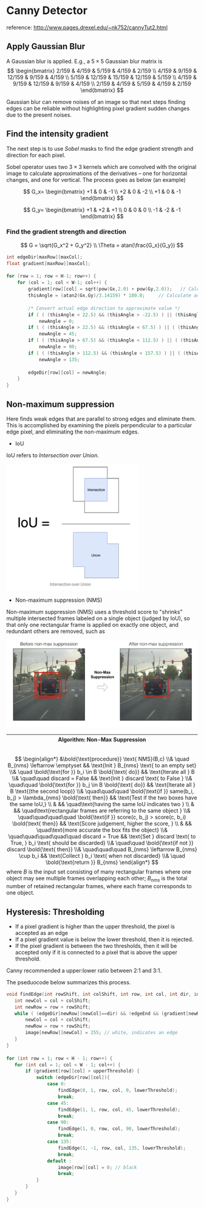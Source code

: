 # Canny Detector

reference: http://www.pages.drexel.edu/~nk752/cannyTut2.html

## Apply Gaussian Blur

A Gaussian blur is applied. E.g., a $5 \times 5$ Gaussian blur matrix is
$$
\begin{bmatrix}
    2/159 & 4/159 & 5/159 & 4/159 & 2/159 \\
    4/159 & 9/159 & 12/159 & 9/159 & 4/159 \\
    5/159 & 12/159 & 15/159 & 12/159 & 5/159 \\
    4/159 & 9/159 & 12/159 & 9/159 & 4/159 \\
    2/159 & 4/159 & 5/159 & 4/159 & 2/159
\end{bmatrix}
$$

Gaussian blur can remove noises of an image so that next steps finding edges can be reliable without highlighting pixel gradient sudden changes due to the present noises.

## Find the intensity gradient

The next step is to use *Sobel* masks to find the edge gradient strength and direction for each pixel.

Sobel operator uses two $3 \times 3$ kernels which are convolved with the original image to calculate approximations of the derivatives – one for horizontal changes, and one for vertical. The process goes as below (an example)

$$
G_x=
\begin{bmatrix}
+1 & 0 & -1 \\
+2 & 0 & -2 \\
+1 & 0 & -1
\end{bmatrix}
$$

$$
G_y=
\begin{bmatrix}
+1 & +2 & +1 \\
0 & 0 & 0 \\
-1 & -2 & -1
\end{bmatrix}
$$

### Find the gradient strength and direction
$$
G = \sqrt{G_x^2 + G_y^2}
\\
\Theta = atan(\frac{G_x}{G_y})
$$

```cpp
int edgeDir[maxRow][maxCol];			
float gradient[maxRow][maxCol];		

for (row = 1; row < H-1; row++) {
    for (col = 1; col < W-1; col++) {
        gradient[row][col] = sqrt(pow(Gx,2.0) + pow(Gy,2.0));	// Calculate gradient strength			
        thisAngle = (atan2(Gx,Gy)/3.14159) * 180.0;		// Calculate actual direction of edge
        
        /* Convert actual edge direction to approximate value */
        if ( ( (thisAngle < 22.5) && (thisAngle > -22.5) ) || (thisAngle > 157.5) || (thisAngle < -157.5) )
            newAngle = 0;
        if ( ( (thisAngle > 22.5) && (thisAngle < 67.5) ) || ( (thisAngle < -112.5) && (thisAngle > -157.5) ) )
            newAngle = 45;
        if ( ( (thisAngle > 67.5) && (thisAngle < 112.5) ) || ( (thisAngle < -67.5) && (thisAngle > -112.5) ) )
            newAngle = 90;
        if ( ( (thisAngle > 112.5) && (thisAngle < 157.5) ) || ( (thisAngle < -22.5) && (thisAngle > -67.5) ) )
            newAngle = 135;
            
        edgeDir[row][col] = newAngle;
    }
}	
```

## Non-maximum suppression

Here finds weak edges that are parallel to strong edges and eliminate them. This is accomplished by examining the pixels perpendicular to a particular edge pixel, and eliminating the non-maximum edges.

* IoU

IoU refers to *Intersection over Union*.

![iou](imgs/iou.png "iou")

* Non-maximum suppression (NMS)

Non-maximum suppression (NMS) uses a threshold score to "shrinks" multiple intersected frames labeled on a single object (judged by IoU), so that only one rectangular frame is applied on exactly one object, and redundant others are removed, such as

![nms](imgs/nms.png "nms")


|**Algorithm**: Non-Max Suppression $\quad\quad\quad\quad\quad\quad\quad\quad\quad\quad\quad\quad\quad\quad\quad\quad\quad\quad\quad\quad\quad\quad\quad\quad\quad\quad\quad$|
|-|
$$
\begin{align*}
&\bold{\text{procedure}} \text{ NMS}(B,c)
\\& \quad 
B_{nms} \leftarrow \emptyset 
&& \text{Init } B_{nms} \text{ to an empty set} 
\\& \quad 
\bold{\text{for }} b_i \in B \bold{\text{ do}}
&& \text{Iterate all } B
\\& \quad\quad
discard = False
&& \text{Init } discard \text{ to False }
\\& \quad\quad 
\bold{\text{for }} b_j \in B \bold{\text{ do}}
&& \text{Iterate all } B \text{(the second loop)}
\\& \quad\quad\quad
\bold{\text{if }} same(b_i, b_j) > \lambda_{nms} \bold{\text{ then}}
&& \text{Test if the two boxes have the same IoU,}
\\ & && \quad\text{having the same IoU indicates two }
\\ & && \quad\text{rectangular frames are referring to the same object }
\\& \quad\quad\quad\quad
\bold{\text{if }} score(c, b_j) > score(c, b_i) \bold{\text{ then}}
&& \text{Score judgement, higher the score, }
\\ & && \quad\text{more accurate the box fits the object}
\\& \quad\quad\quad\quad\quad
discard = True
&& \text{Set } discard \text{ to True, } b_i \text{ should be discarded}
\\& \quad\quad
\bold{\text{if not }} discard \bold{\text{ then}}
\\& \quad\quad\quad
B_{nms} \leftarrow B_{nms} \cup b_i
&& \text{Collect } b_i \text{ when not discarded}
\\& \quad
\bold{\text{return }} B_{nms}
\end{align*}
$$
where $B$ is the input set consisting of many rectangular frames where one object may see multiple frames overlapping each other; $B_{nms}$ is the total number of retained rectangular frames, where each frame corresponds to one object.

## Hysteresis: Thresholding

* If a pixel gradient is higher than the upper threshold, the pixel is accepted as an edge
* If a pixel gradient value is below the lower threshold, then it is rejected.
* If the pixel gradient is between the two thresholds, then it will be accepted only if it is connected to a pixel that is above the upper threshold.

Canny recommended a upper:lower ratio between 2:1 and 3:1.

 The pseduocode below summarizes this process.

 ```cpp
void findEdge(int rowShift, int colShift, int row, int col, int dir, int lowerThreshold){
    int newCol = col + colShift;
    int newRow = row + rowShift;
    while ( (edgeDir[newRow][newCol]==dir) && !edgeEnd && (gradient[newRow][newCol] > lowerThreshold) ) {
        newCol = col + colShift;
        newRow = row + rowShift;
        image[newRow][newCol] = 255; // white, indicates an edge
    }
}

for (int row = 1; row < H - 1; row++) {
	for (int col = 1; col < W - 1; col++) {
        if (gradient[row][col] > upperThreshold) {
            switch (edgeDir[row][col]){		
                case 0:
                    findEdge(0, 1, row, col, 0, lowerThreshold);
                    break;
                case 45:
                    findEdge(1, 1, row, col, 45, lowerThreshold);
                    break;
                case 90:
                    findEdge(1, 0, row, col, 90, lowerThreshold);
                    break;
                case 135:
                    findEdge(1, -1, row, col, 135, lowerThreshold);
                    break;
                default :
                    image[row][col] = 0; // black
                    break;
            }
        }
    }
}
 ```
